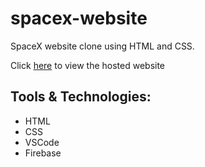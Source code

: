 # spacex-website

SpaceX website clone using HTML and CSS.

Click [here](https://spacex-c02fd.web.app/) to view the hosted website

## Tools & Technologies:
* HTML
* CSS
* VSCode
* Firebase

